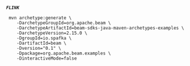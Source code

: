 **_`FLINK`_**

     mvn archetype:generate \
        -DarchetypeGroupId=org.apache.beam \
        -DarchetypeArtifactId=beam-sdks-java-maven-archetypes-examples \
        -DarchetypeVersion=2.15.0 \
        -DgroupId=io.spafka \
        -DartifactId=beam \
        -Dversion="0.1" \
        -Dpackage=org.apache.beam.examples \
        -DinteractiveMode=false
